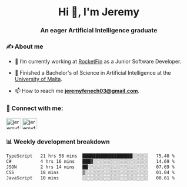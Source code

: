 <h1 align="center">Hi 👋, I'm Jeremy</h1>
<h3 align="center">An eager Artificial Intelligence graduate</h3>

<h3 align="left">✍ About me</h3>

- 🔭 I’m currently working at [RocketFin](https://rocketfin.co) as a Junior Software Developer.

- 🌱 Finished a Bachelor's of Science in Artificial Intelligence at the [University of Malta](https://www.linkedin.com/school/university-of-malta/).

- 📫 How to reach me **jeremyfenech03@gmail.com**.

<h3 align="left">🔗 Connect with me:</h3>
<p align="left">
<a href="https://linkedin.com/in/jeremyfenech" target="blank"><img align="center" src="https://raw.githubusercontent.com/rahuldkjain/github-profile-readme-generator/master/src/images/icons/Social/linked-in-alt.svg" alt="jeremyfenech" height="30" width="40" /></a>
<a href="https://www.leetcode.com/jeremyfen" target="blank"><img align="center" src="https://raw.githubusercontent.com/rahuldkjain/github-profile-readme-generator/master/src/images/icons/Social/leet-code.svg" alt="jeremyfen" height="30" width="40" /></a>
</p>


<h3 align="left">📊 Weekly development breakdown</h3>

<!--START_SECTION:waka-->

```txt
TypeScript   21 hrs 58 mins  ███████████████████░░░░░░   75.40 %
C#           4 hrs 16 mins   ███▓░░░░░░░░░░░░░░░░░░░░░   14.69 %
JSON         2 hrs 14 mins   ██░░░░░░░░░░░░░░░░░░░░░░░   07.69 %
CSS          18 mins         ▒░░░░░░░░░░░░░░░░░░░░░░░░   01.04 %
JavaScript   10 mins         ░░░░░░░░░░░░░░░░░░░░░░░░░   00.61 %
```

<!--END_SECTION:waka-->

